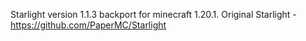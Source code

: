 Starlight version 1.1.3 backport for minecraft 1.20.1. Original Starlight - https://github.com/PaperMC/Starlight
